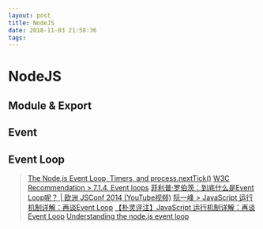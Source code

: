 ```yaml
---
layout: post
title: NodeJS
date: 2018-11-03 21:58:36
tags:
---
```

# NodeJS

## Module & Export

## Event

## Event Loop

> [The Node.js Event Loop, Timers, and process.nextTick()](https://nodejs.org/en/docs/guides/event-loop-timers-and-nexttick/)
> [W3C Recommendation > 7.1.4. Event loops](https://www.w3.org/TR/2017/REC-html52-20171214/webappapis.html#event-loops)
> [菲利普·罗伯茨：到底什么是Event Loop呢？ | 欧洲 JSConf 2014 (YouTube视频)](https://www.youtube.com/watch?v=8aGhZQkoFbQ)
> [阮一峰 > JavaScript 运行机制详解：再谈Event Loop](http://www.ruanyifeng.com/blog/2014/10/event-loop.html)
> [【朴灵评注】JavaScript 运行机制详解：再谈Event Loop](http://www.360doc.com/document/14/1011/13/15077656_416048738.shtml)
> [Understanding the node.js event loop](http://blog.mixu.net/2011/02/01/understanding-the-node-js-event-loop/)